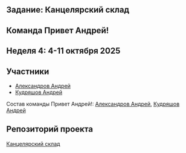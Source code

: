 ## Задание: Канцелярский склад

## Команда Привет Андрей!
## Неделя 4: 4-11 октября 2025   

## Участники
- [Александров Андрей](https://github.com/Freez0n) 
- [Кудряшов Андрей](https://github.com/Delta200513)

Состав команды Привет Андрей!: [Александров Андрей](https://github.com/Freez0n), [Кудряшов Андрей](https://github.com/Delta200513)

## Репозиторий проекта
[Канцелярский склад](https://github.com/Freez0n/Warehouse)